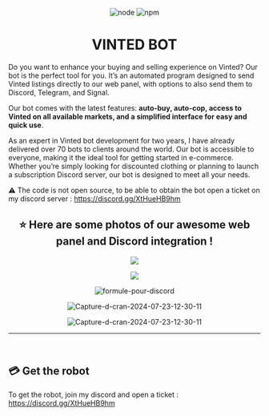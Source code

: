 <p align="center">
  <img alt="node" src="https://img.shields.io/node/v/discord.js?style=for-the-badge">
  <img alt="npm" src="https://img.shields.io/npm/v/discord.js?label=Discord.js&style=for-the-badge">
</p>

<h1 align="center">VINTED BOT</h1>

<p>Do you want to enhance your buying and selling experience on Vinted? Our bot is the perfect tool for you. It’s an automated program designed to send Vinted listings directly to our web panel, with options to also send them to Discord, Telegram, and Signal.</p>

<p>Our bot comes with the latest features: <strong>auto-buy, auto-cop, access to Vinted on all available markets, and a simplified interface for easy and quick use</strong>.</p>

<p>As an expert in Vinted bot development for two years, I have already delivered over 70 bots to clients around the world. Our bot is accessible to everyone, making it the ideal tool for getting started in e-commerce. Whether you’re simply looking for discounted clothing or planning to launch a subscription Discord server, our bot is designed to meet all your needs.</p>

:warning: The code is not open source, to be able to obtain the bot open a ticket on my discord server : https://discord.gg/XtHueHB9hm


<h2 align="center">⭐ Here are some photos of our awesome web panel and Discord integration !</h2>
<p align="center">
  <img align="center" src="https://i.ibb.co/qYbbwny/Capture-d-e-cran-2024-11-14-a-23-19-22.png"></img>
</p>
<p align="center">
  <img align="center" src="https://i.ibb.co/QmCfrG5/Capture-d-e-cran-2024-11-14-a-21-48-17.png"></img>
</p>
<p align="center">
  <img align="center" src="https://i.ibb.co/HqMxKsM/Capture-d-e-cran-2024-11-14-a-22-18-37.png" alt="formule-pour-discord"></img>
</p>
<p align="center">
 <img src="https://i.ibb.co/Jp4qZDX/Capture-d-e-cran-2024-11-14-a-22-19-19.png" alt="Capture-d-cran-2024-07-23-12-30-11"></img>
 </p>
 <p align="center">
 <img src="https://i.ibb.co/6FN0cy8/Capture-d-e-cran-2024-11-14-a-22-19-26.png" alt="Capture-d-cran-2024-07-23-12-30-11"></img>
 </p>
<hr>


<br>


## 💳 Get the robot

To get the robot, join my discord and open a ticket : https://discord.gg/XtHueHB9hm
